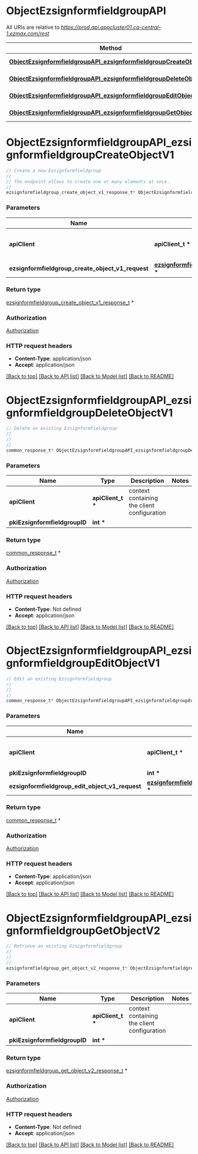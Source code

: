 # ObjectEzsignformfieldgroupAPI

All URIs are relative to *https://prod.api.appcluster01.ca-central-1.ezmax.com/rest*

Method | HTTP request | Description
------------- | ------------- | -------------
[**ObjectEzsignformfieldgroupAPI_ezsignformfieldgroupCreateObjectV1**](ObjectEzsignformfieldgroupAPI.md#ObjectEzsignformfieldgroupAPI_ezsignformfieldgroupCreateObjectV1) | **POST** /1/object/ezsignformfieldgroup | Create a new Ezsignformfieldgroup
[**ObjectEzsignformfieldgroupAPI_ezsignformfieldgroupDeleteObjectV1**](ObjectEzsignformfieldgroupAPI.md#ObjectEzsignformfieldgroupAPI_ezsignformfieldgroupDeleteObjectV1) | **DELETE** /1/object/ezsignformfieldgroup/{pkiEzsignformfieldgroupID} | Delete an existing Ezsignformfieldgroup
[**ObjectEzsignformfieldgroupAPI_ezsignformfieldgroupEditObjectV1**](ObjectEzsignformfieldgroupAPI.md#ObjectEzsignformfieldgroupAPI_ezsignformfieldgroupEditObjectV1) | **PUT** /1/object/ezsignformfieldgroup/{pkiEzsignformfieldgroupID} | Edit an existing Ezsignformfieldgroup
[**ObjectEzsignformfieldgroupAPI_ezsignformfieldgroupGetObjectV2**](ObjectEzsignformfieldgroupAPI.md#ObjectEzsignformfieldgroupAPI_ezsignformfieldgroupGetObjectV2) | **GET** /2/object/ezsignformfieldgroup/{pkiEzsignformfieldgroupID} | Retrieve an existing Ezsignformfieldgroup


# **ObjectEzsignformfieldgroupAPI_ezsignformfieldgroupCreateObjectV1**
```c
// Create a new Ezsignformfieldgroup
//
// The endpoint allows to create one or many elements at once.
//
ezsignformfieldgroup_create_object_v1_response_t* ObjectEzsignformfieldgroupAPI_ezsignformfieldgroupCreateObjectV1(apiClient_t *apiClient, ezsignformfieldgroup_create_object_v1_request_t *ezsignformfieldgroup_create_object_v1_request);
```

### Parameters
Name | Type | Description  | Notes
------------- | ------------- | ------------- | -------------
**apiClient** | **apiClient_t \*** | context containing the client configuration |
**ezsignformfieldgroup_create_object_v1_request** | **[ezsignformfieldgroup_create_object_v1_request_t](ezsignformfieldgroup_create_object_v1_request.md) \*** |  | 

### Return type

[ezsignformfieldgroup_create_object_v1_response_t](ezsignformfieldgroup_create_object_v1_response.md) *


### Authorization

[Authorization](../README.md#Authorization)

### HTTP request headers

 - **Content-Type**: application/json
 - **Accept**: application/json

[[Back to top]](#) [[Back to API list]](../README.md#documentation-for-api-endpoints) [[Back to Model list]](../README.md#documentation-for-models) [[Back to README]](../README.md)

# **ObjectEzsignformfieldgroupAPI_ezsignformfieldgroupDeleteObjectV1**
```c
// Delete an existing Ezsignformfieldgroup
//
// 
//
common_response_t* ObjectEzsignformfieldgroupAPI_ezsignformfieldgroupDeleteObjectV1(apiClient_t *apiClient, int *pkiEzsignformfieldgroupID);
```

### Parameters
Name | Type | Description  | Notes
------------- | ------------- | ------------- | -------------
**apiClient** | **apiClient_t \*** | context containing the client configuration |
**pkiEzsignformfieldgroupID** | **int \*** |  | 

### Return type

[common_response_t](common_response.md) *


### Authorization

[Authorization](../README.md#Authorization)

### HTTP request headers

 - **Content-Type**: Not defined
 - **Accept**: application/json

[[Back to top]](#) [[Back to API list]](../README.md#documentation-for-api-endpoints) [[Back to Model list]](../README.md#documentation-for-models) [[Back to README]](../README.md)

# **ObjectEzsignformfieldgroupAPI_ezsignformfieldgroupEditObjectV1**
```c
// Edit an existing Ezsignformfieldgroup
//
// 
//
common_response_t* ObjectEzsignformfieldgroupAPI_ezsignformfieldgroupEditObjectV1(apiClient_t *apiClient, int *pkiEzsignformfieldgroupID, ezsignformfieldgroup_edit_object_v1_request_t *ezsignformfieldgroup_edit_object_v1_request);
```

### Parameters
Name | Type | Description  | Notes
------------- | ------------- | ------------- | -------------
**apiClient** | **apiClient_t \*** | context containing the client configuration |
**pkiEzsignformfieldgroupID** | **int \*** |  | 
**ezsignformfieldgroup_edit_object_v1_request** | **[ezsignformfieldgroup_edit_object_v1_request_t](ezsignformfieldgroup_edit_object_v1_request.md) \*** |  | 

### Return type

[common_response_t](common_response.md) *


### Authorization

[Authorization](../README.md#Authorization)

### HTTP request headers

 - **Content-Type**: application/json
 - **Accept**: application/json

[[Back to top]](#) [[Back to API list]](../README.md#documentation-for-api-endpoints) [[Back to Model list]](../README.md#documentation-for-models) [[Back to README]](../README.md)

# **ObjectEzsignformfieldgroupAPI_ezsignformfieldgroupGetObjectV2**
```c
// Retrieve an existing Ezsignformfieldgroup
//
// 
//
ezsignformfieldgroup_get_object_v2_response_t* ObjectEzsignformfieldgroupAPI_ezsignformfieldgroupGetObjectV2(apiClient_t *apiClient, int *pkiEzsignformfieldgroupID);
```

### Parameters
Name | Type | Description  | Notes
------------- | ------------- | ------------- | -------------
**apiClient** | **apiClient_t \*** | context containing the client configuration |
**pkiEzsignformfieldgroupID** | **int \*** |  | 

### Return type

[ezsignformfieldgroup_get_object_v2_response_t](ezsignformfieldgroup_get_object_v2_response.md) *


### Authorization

[Authorization](../README.md#Authorization)

### HTTP request headers

 - **Content-Type**: Not defined
 - **Accept**: application/json

[[Back to top]](#) [[Back to API list]](../README.md#documentation-for-api-endpoints) [[Back to Model list]](../README.md#documentation-for-models) [[Back to README]](../README.md)

